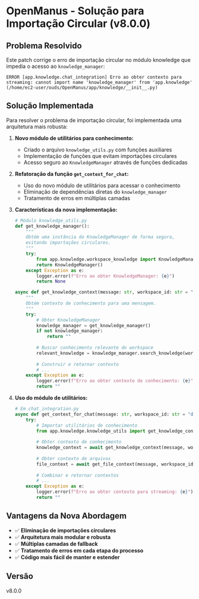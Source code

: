 # OpenManus - Solução para Importação Circular (v8.0.0)

## Problema Resolvido

Este patch corrige o erro de importação circular no módulo knowledge que impedia o acesso ao `knowledge_manager`:

```
ERROR [app.knowledge.chat_integration] Erro ao obter contexto para streaming: cannot import name 'knowledge_manager' from 'app.knowledge' (/home/ec2-user/ouds/OpenManus/app/knowledge/__init__.py)
```

## Solução Implementada

Para resolver o problema de importação circular, foi implementada uma arquitetura mais robusta:

1. **Novo módulo de utilitários para conhecimento:**
   - Criado o arquivo `knowledge_utils.py` com funções auxiliares
   - Implementação de funções que evitam importações circulares
   - Acesso seguro ao `KnowledgeManager` através de funções dedicadas

2. **Refatoração da função `get_context_for_chat`:**
   - Uso do novo módulo de utilitários para acessar o conhecimento
   - Eliminação de dependências diretas do `knowledge_manager`
   - Tratamento de erros em múltiplas camadas

3. **Características da nova implementação:**
   ```python
   # Módulo knowledge_utils.py
   def get_knowledge_manager():
       """
       Obtém uma instância do KnowledgeManager de forma segura,
       evitando importações circulares.
       """
       try:
           from app.knowledge.workspace_knowledge import KnowledgeManager
           return KnowledgeManager()
       except Exception as e:
           logger.error(f"Erro ao obter KnowledgeManager: {e}")
           return None

   async def get_knowledge_context(message: str, workspace_id: str = "default", limit: int = 5) -> str:
       """
       Obtém contexto de conhecimento para uma mensagem.
       """
       try:
           # Obter KnowledgeManager
           knowledge_manager = get_knowledge_manager()
           if not knowledge_manager:
               return ""
           
           # Buscar conhecimento relevante do workspace
           relevant_knowledge = knowledge_manager.search_knowledge(workspace_id, message, limit=limit)
           
           # Construir e retornar contexto
           # ...
       except Exception as e:
           logger.error(f"Erro ao obter contexto de conhecimento: {e}")
           return ""
   ```

4. **Uso do módulo de utilitários:**
   ```python
   # Em chat_integration.py
   async def get_context_for_chat(message: str, workspace_id: str = "default") -> str:
       try:
           # Importar utilitários de conhecimento
           from app.knowledge.knowledge_utils import get_knowledge_context, get_file_context
           
           # Obter contexto de conhecimento
           knowledge_context = await get_knowledge_context(message, workspace_id, limit=5)
           
           # Obter contexto de arquivos
           file_context = await get_file_context(message, workspace_id)
           
           # Combinar e retornar contextos
           # ...
       except Exception as e:
           logger.error(f"Erro ao obter contexto para streaming: {e}")
           return ""
   ```

## Vantagens da Nova Abordagem

- ✅ **Eliminação de importações circulares**
- ✅ **Arquitetura mais modular e robusta**
- ✅ **Múltiplas camadas de fallback**
- ✅ **Tratamento de erros em cada etapa do processo**
- ✅ **Código mais fácil de manter e estender**

## Versão

v8.0.0

